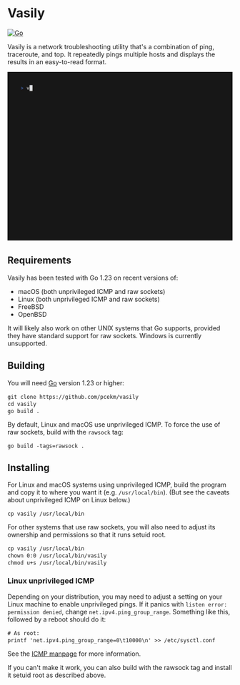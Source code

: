# Vasily

[![Go](https://github.com/pcekm/vasily/actions/workflows/go.yml/badge.svg)](https://github.com/pcekm/vasily/actions/workflows/go.yml)

Vasily is a network troubleshooting utility that's a combination of ping,
traceroute, and top. It repeatedly pings multiple hosts and displays the results
in an easy-to-read format.

![](demo.gif)

## Requirements

Vasily has been tested with Go 1.23 on recent versions of:

- macOS (both unprivileged ICMP and raw sockets)
- Linux (both unprivileged ICMP and raw sockets)
- FreeBSD
- OpenBSD

It will likely also work on other UNIX systems that Go supports, provided they
have standard support for raw sockets. Windows is currently unsupported.

## Building

You will need [Go](https://go.dev/doc/install) version 1.23 or higher:

```shell
git clone https://github.com/pcekm/vasily
cd vasily
go build .
```

By default, Linux and macOS use unprivileged ICMP. To force the use of raw
sockets, build with the `rawsock` tag:

```shell
go build -tags=rawsock .
```

## Installing

For Linux and macOS systems using unprivileged ICMP, build the program and copy
it to where you want it (e.g. `/usr/local/bin`). (But see the caveats about
unprivileged ICMP on Linux below.)

```shell
cp vasily /usr/local/bin
```

For other systems that use raw sockets, you will also need to adjust its
ownership and permissions so that it runs setuid root.

```shell
cp vasily /usr/local/bin
chown 0:0 /usr/local/bin/vasily
chmod u+s /usr/local/bin/vasily
```

### Linux unprivileged ICMP

Depending on your distribution, you may need to adjust a setting on your Linux
machine to enable unprivileged pings. If it panics with
`listen error: permission denied`, change `net.ipv4.ping_group_range`. Something
like this, followed by a reboot should do it:

```shell
# As root:
printf 'net.ipv4.ping_group_range=0\t10000\n' >> /etc/sysctl.conf
```

See the [ICMP manpage](https://man7.org/linux/man-pages/man7/icmp.7.html) for
more information.

If you can't make it work, you can also build with the rawsock tag and install
it setuid root as described above.
